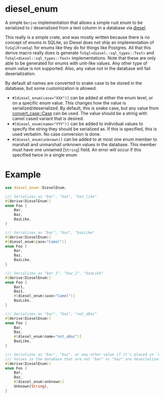 # diesel_enum 

A simple `Derive` implementation that allows a simple rust enum to be serialized to / deserialized from a text column in a database via [diesel](https://docs.diesel.rs/2.2.x/diesel/index.html). 

This really is a simple crate, and was mostly written because there is no concept of enums in SQLite, so Diesel does not ship an implementation of `ToSql`/`FromSql` for enums like they do for things like Postgres. All that this derive macro really does is generate `ToSql<diesel::sql_types::Text>` and `ToSql<diesel::sql_types::Text>` implementations. Note that these are only able to be generated for enums with unit-like values. Any other type of enum value is not supported. Also, any value not in the database will fail deserialization.

By default all names are converted to snake case to be stored in the database, but some customization is allowed.

- `#[diesel_enum(case="XXX")]` can be added at either the enum level, or on a specific enum value. This changes how the value is serialized/deserialized. By default, this is snake case, but any value from [convert_case::Case](https://docs.rs/convert_case/latest/convert_case/enum.Case.html) can be used. The value should be a string with camel cased variant that is desired.
- `#[diesel_enum(name="YYY")]` can be added to individual values to specify the string they should be serialized as. If this is specified, this is used verbatim. No case conversion is done.
- `#[diesel_enum(unknown)]` can be added to at most one enum member to marshall and unmarshall unknown values in the database. This member must have one unnamed [`String`] field. An error will occur if this specified twice in a single enum

# Example

```rust
use diesel_enum::DieselEnum;

/// Serializes as "bar", "baz", "baz_like"
#[derive(DieselEnum)]
enum Foo {
    Bar,
    Baz,
    BazLike,
}

/// Serializes as "bar", "baz", "bazLike"
#[derive(DieselEnum)]
#[diesel_enum(case="Camel")]
enum Foo {
    Bar,
    Baz,
    BazLike,
}

/// Serializes as "bar_1", "baz_1", "bazLike"
#[derive(DieselEnum)]
enum Foo {
    Bar1,
    Baz1,
    #[diesel_enum(case="Camel")]
    BazLike,
}

/// Serializes as "bar", "baz", "not_aBaz"
#[derive(DieselEnum)]
enum Foo {
    Bar,
    Baz,
    #[diesel_enum(name="not_aBaz")]
    BazLike,
}

/// Serializes as "bar", "baz", or any other value if it's placed in `Unknown`
/// Values in the database that are not "bar" or "baz" are deserialized without modification into `Unknown` 
#[derive(DieselEnum)]
enum Foo {
    Bar,
    Baz,
    #[diesel_enum(unknown)]
    Unknown(String),
}
```
